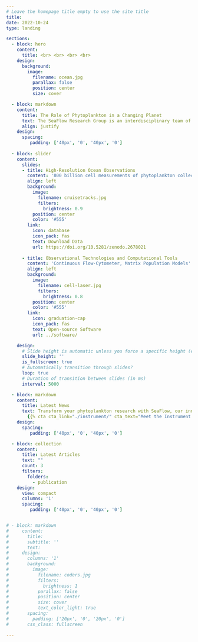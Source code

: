 ```yaml
---
# Leave the homepage title empty to use the site title
title:
date: 2022-10-24
type: landing

sections:
  - block: hero
    content:
      title: <br> <br> <br> <br>
    design:
      background:
        image:
          filename: ocean.jpg
          parallax: false
          position: center
          size: cover

  - block: markdown
    content:
      title: The Role of Phytoplankton in a Changing Planet
      text: The SeaFlow Research Group is an interdisciplinary team of scientists dedicated to understanding the role of phytoplankton in a changing planet. These microscopic photosynthetic organisms are the invisible engines of our oceans, driving the biological carbon pump that helps regulate Earth's climate. We integrate innovative observational technologies with advanced computational approaches to understand how these microscopic photosynthetic organisms respond to and influence climate change.
      align: justify
    design:
      spacing:
         padding: ['40px', '0', '40px', '0'] 
         
  - block: slider
    content:
      slides:
      - title: High-Resolution Ocean Observations
        content: '800 billion cell measurements of phytoplankton collected across a distance equivalent to six global circumnavigations.'
        align: left
        background:
          image:
            filename: cruisetracks.jpg
            filters:
              brightness: 0.9
          position: center
          color: '#555'
        link:
          icon: database
          icon_pack: fas
          text: Download Data
          url: https://doi.org/10.5281/zenodo.2678021
        
      - title: Observational Technologies and Computational Tools
        content: 'Continuous Flow-Cytometer, Matrix Population Models'
        align: left
        background:
          image:
            filename: cell-laser.jpg
            filters:
              brightness: 0.8
          position: center
          color: '#555'
        link:
          icon: graduation-cap
          icon_pack: fas
          text: Open-source Software
          url: ../software/

    design:
      # Slide height is automatic unless you force a specific height (e.g. '400px')
      slide_height: ''
      is_fullscreen: true
      # Automatically transition through slides?
      loop: true
      # Duration of transition between slides (in ms)
      interval: 5000

  - block: markdown
    content:
      title: Latest News
      text: Transform your phytoplankton research with SeaFlow, our innovative flow cytometer that operates continuously underway. Own a SeaFlow or rent it for your upcoming research expeditions - [contact us](mailto:ribalet@uw.edu) to discuss your research needs and how to become a part of the SeaFlow community.
        {{% cta cta_link="./instrument/" cta_text="Meet the Instrument →" %}}
    design:
      spacing:
         padding: ['40px', '0', '40px', '0']

  - block: collection
    content:
      title: Latest Articles
      text: ""
      count: 3
      filters:
        folders:
          - publication
    design:
      view: compact
      columns: '1'
      spacing:
         padding: ['40px', '0', '40px', '0']


# - block: markdown
#     content:
#       title:
#       subtitle: ''
#       text:
#     design:
#       columns: '1'
#       background:
#         image: 
#           filename: coders.jpg
#           filters:
#             brightness: 1
#           parallax: false
#           position: center
#           size: cover
#           text_color_light: true
#       spacing:
#         padding: ['20px', '0', '20px', '0']
#       css_class: fullscreen

---
```


